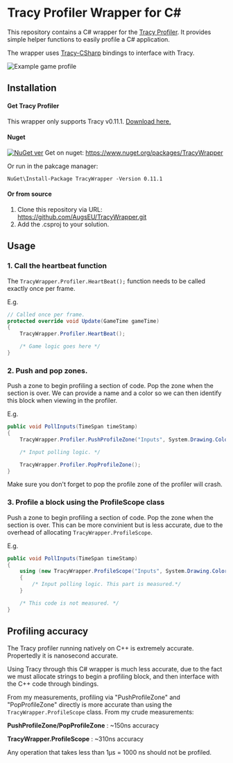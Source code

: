 # Tracy Profiler Wrapper for C#

This repository contains a C# wrapper for the [Tracy Profiler](https://github.com/wolfpld/tracy). It provides simple helper functions to easily profile a C# application.

The wrapper uses [Tracy-CSharp](https://github.com/clibequilibrium/Tracy-CSharp) bindings to interface with Tracy.

![Example game profile](https://i.imgur.com/aQI7t7z.png)

## Installation

#### Get Tracy Profiler

This wrapper only supports Tracy v0.11.1. [Download here.](https://github.com/wolfpld/tracy/releases/tag/v0.11.1)

#### Nuget

[![NuGet ver](https://img.shields.io/nuget/v/TracyWrapper)](https://www.nuget.org/packages/TracyWrapper)
Get on nuget: https://www.nuget.org/packages/TracyWrapper

Or run in the pakcage manager:

```
NuGet\Install-Package TracyWrapper -Version 0.11.1
```

#### Or from source

1) Clone this repository via URL: https://github.com/AugsEU/TracyWrapper.git
2) Add the .csproj to your solution.

## Usage

### 1. Call the heartbeat function

The `TracyWrapper.Profiler.HeartBeat();` function needs to be called exactly once per frame. 

E.g.
```csharp
// Called once per frame.
protected override void Update(GameTime gameTime)
{
	TracyWrapper.Profiler.HeartBeat();

	/* Game logic goes here */
}
```

### 2. Push and pop zones.

Push a zone to begin profiling a section of code. Pop the zone when the section is over. We can provide a name and a color so we can then identify this block when viewing in the profiler.

E.g.

```csharp
public void PollInputs(TimeSpan timeStamp)
{
	TracyWrapper.Profiler.PushProfileZone("Inputs", System.Drawing.Color.AliceBlue);

	/* Input polling logic. */

	TracyWrapper.Profiler.PopProfileZone();
}
```

Make sure you don't forget to pop the profile zone of the profiler will crash.

### 3. Profile a block using the ProfileScope class

Push a zone to begin profiling a section of code. Pop the zone when the section is over. This can be more convinient but is less accurate, due to the overhead of allocating `TracyWrapper.ProfileScope`.

E.g.

```csharp
public void PollInputs(TimeSpan timeStamp)
{
	using (new TracyWrapper.ProfileScope("Inputs", System.Drawing.Color.AliceBlue))
	{
		/* Input polling logic. This part is measured.*/
	}

    /* This code is not measured. */
}
```

## Profiling accuracy

The Tracy profiler running natively on C++ is extremely accurate. Propertedly it is nanosecond accurate.

Using Tracy through this C# wrapper is much less accurate, due to the fact we must allocate strings to begin a profiling block, and then interface with the C++ code through bindings.

From my measurements, profiling via "PushProfileZone" and "PopProfileZone" directly is more accurate than using the `TracyWrapper.ProfileScope` class. From my crude measurements:

**PushProfileZone/PopProfileZone** : ~150ns accuracy

**TracyWrapper.ProfileScope** : ~310ns accuracy

Any operation that takes less than 1μs = 1000 ns should not be profiled.